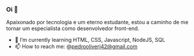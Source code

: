 ### Oi 👋

Apaixonado por tecnologia e um eterno estudante, estou a caminho de me tornar um especialista como desenvolvedor front-end.

- 🌱 I’m currently learning HTML, CSS, Javascript, NodeJS, SQL
- 📫 How to reach me: @pedrooliverj42@gmail.com
